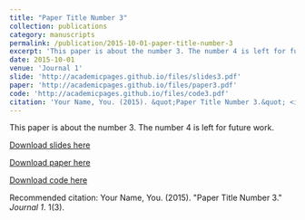 ```yaml
---
title: "Paper Title Number 3"
collection: publications
category: manuscripts
permalink: /publication/2015-10-01-paper-title-number-3
excerpt: 'This paper is about the number 3. The number 4 is left for future work.'
date: 2015-10-01
venue: 'Journal 1'
slide: 'http://academicpages.github.io/files/slides3.pdf'
paper: 'http://academicpages.github.io/files/paper3.pdf'
code: 'http://academicpages.github.io/files/code3.pdf'
citation: 'Your Name, You. (2015). &quot;Paper Title Number 3.&quot; <i>Journal 1</i>. 1(3).'
---
```

This paper is about the number 3. The number 4 is left for future work.

[Download slides here](http://academicpages.github.io/files/slides3.pdf)

[Download paper here](http://academicpages.github.io/files/paper3.pdf)

[Download code here](http://academicpages.github.io/files/code3.pdf)

Recommended citation: Your Name, You. (2015). "Paper Title Number 3." <i>Journal 1</i>. 1(3).